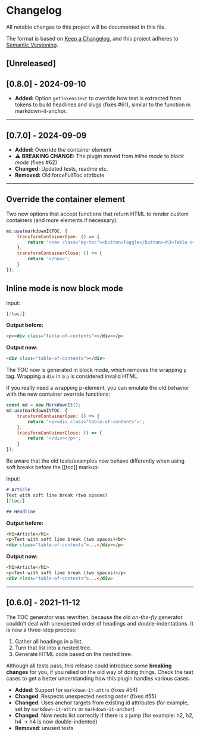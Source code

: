 # Changelog
All notable changes to this project will be documented in this file.

The format is based on [Keep a Changelog](https://keepachangelog.com/en/1.0.0/),
and this project adheres to [Semantic Versioning](https://semver.org/spec/v2.0.0.html).

## [Unreleased]

## [0.8.0] - 2024-09-10

* **Added:** Option `getTokensText` to override how text is extracted from tokens to build headlines and slugs (fixes #61), similar to the function in markdown-it-anchor.

***

## [0.7.0] - 2024-09-09

* **Added:** Override the container element
* ⚠️ **BREAKING CHANGE:** The plugin moved from *inline mode* to *block mode* (fixes #62)
* **Changed:** Updated tests, readme etc.
* **Removed:** Old forceFullToc attribute

***

## Override the container element

Two new options that accept functions that return HTML to render custom containers (and more elements if necessary):

```js
md.use(markdownItTOC, {
    transformContainerOpen: () => {
        return '<nav class="my-toc"><button>Toggle</button><h3>Table of Contents</h3>';
    },
    transformContainerClose: () => {
        return '</nav>';
    }
});
```

## Inline mode is now block mode

Input:

```md
[[toc]]
```

**Output before:**

```html
<p><div class="table-of-contents"></div></p>
```

**Output now:**

```html
<div class="table-of-contents"></div>
```

The TOC now is generated in block mode, which removes the wrapping `p` tag. Wrapping a `div` in a `p` is considered invalid HTML.

If you really need a wrapping p-element, you can emulate the old behavior with the new container override functions:

```js
const md = new MarkdownIt();
md.use(markdownItTOC, {
    transformContainerOpen: () => {
        return '<p><div class="table-of-contents">';
    },
    transformContainerClose: () => {
        return '</div></p>';
    }
});
```

Be aware that the old tests/examples now behave differently when using soft breaks before the [[toc]] markup:

Input:

```md
# Article
Text with soft line break (two spaces)  
[[toc]]

## Headline
```

**Output before:**

```md
<h1>Article</h1>
<p>Text with soft line break (two spaces)<br>
<div class="table-of-contents">...</div></p>
```

**Output now:**

```md
<h1>Article</h1>
<p>Text with soft line break (two spaces)</p>
<div class="table-of-contents">...</div>
```

***

## [0.6.0] - 2021-11-12

The TOC generator was rewritten, because the old *on-the-fly* generator couldn't deal with unexpected order of headings and double-indentations. It is now a three-step process:

1. Gather all headings in a list.
2. Turn that list into a nested tree.
3. Generate HTML code based on the nested tree.

Although all tests pass, this release could introduce some **breaking changes** for you, if you relied on the old way of doing things. Check the test cases to get a better understanding how this plugin handles various cases.

* **Added**: Support for `markdown-it-attrs` (fixes #54)
* **Changed**: Respects unexpected nesting order (fixes #55)
* **Changed**: Uses anchor targets from existing id attributes (for example, set by `markdown-it-attrs` or `markdown-it-anchor`)
* **Changed**: Now nests list correctly if there is a jump (for example: h2, h2, h4 -> h4 is now double-indented)
* **Removed**: unused tests